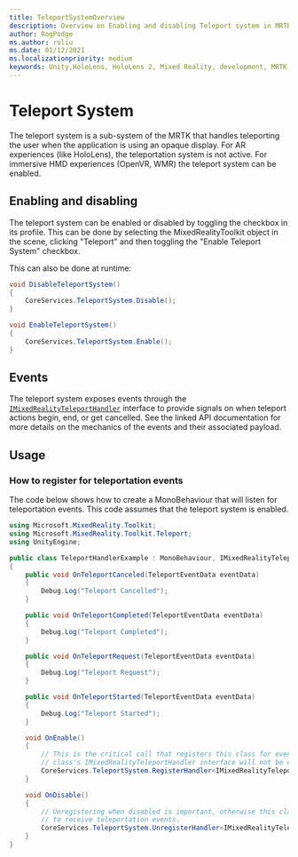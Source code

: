 ```yaml
---
title: TeleportSystemOverview
description: Overview on Enabling and disabling Teleport system in MRTK
author: RogPodge
ms.author: roliu
ms.date: 01/12/2021
ms.localizationpriority: medium
keywords: Unity,HoloLens, HoloLens 2, Mixed Reality, development, MRTK, Teleport system,
---
```


# Teleport System

The teleport system is a sub-system of the MRTK that handles teleporting the user when the
application is using an opaque display. For AR experiences (like HoloLens), the teleportation
system is not active. For immersive HMD experiences (OpenVR, WMR) the teleport system can
be enabled.

## Enabling and disabling

The teleport system can be enabled or disabled by toggling the checkbox in its profile.
This can be done by selecting the MixedRealityToolkit object in the scene, clicking
"Teleport" and then toggling the "Enable Teleport System" checkbox.

This can also be done at runtime:

```c#
void DisableTeleportSystem()
{
    CoreServices.TeleportSystem.Disable();
}

void EnableTeleportSystem()
{
    CoreServices.TeleportSystem.Enable();
}
```

## Events

The teleport system exposes events through the [`IMixedRealityTeleportHandler`](xref:Microsoft.MixedReality.Toolkit.Teleport.IMixedRealityTeleportHandler)
interface to provide signals on when teleport actions begin, end, or get cancelled.
See the linked API documentation for more details on the mechanics of the events
and their associated payload.

## Usage

### How to register for teleportation events

The code below shows how to create a MonoBehaviour that will listen for teleportation
events. This code assumes that the teleport system is enabled.

```c#
using Microsoft.MixedReality.Toolkit;
using Microsoft.MixedReality.Toolkit.Teleport;
using UnityEngine;

public class TeleportHandlerExample : MonoBehaviour, IMixedRealityTeleportHandler
{
    public void OnTeleportCanceled(TeleportEventData eventData)
    {
        Debug.Log("Teleport Cancelled");
    }

    public void OnTeleportCompleted(TeleportEventData eventData)
    {
        Debug.Log("Teleport Completed");
    }

    public void OnTeleportRequest(TeleportEventData eventData)
    {
        Debug.Log("Teleport Request");
    }

    public void OnTeleportStarted(TeleportEventData eventData)
    {
        Debug.Log("Teleport Started");
    }

    void OnEnable()
    {
        // This is the critical call that registers this class for events. Without this
        // class's IMixedRealityTeleportHandler interface will not be called.
        CoreServices.TeleportSystem.RegisterHandler<IMixedRealityTeleportHandler>(this);
    }

    void OnDisable()
    {
        // Unregistering when disabled is important, otherwise this class will continue
        // to receive teleportation events.
        CoreServices.TeleportSystem.UnregisterHandler<IMixedRealityTeleportHandler>(this);
    }
}
```
